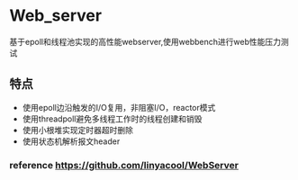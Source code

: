 # Web_server
基于epoll和线程池实现的高性能webserver,使用webbench进行web性能压力测试
## 特点
* 使用epoll边沿触发的I/O复用，非阻塞I/O，reactor模式
* 使用threadpoll避免多线程工作时的线程创建和销毁
* 使用小根堆实现定时器超时删除
* 使用状态机解析报文header
### reference https://github.com/linyacool/WebServer
